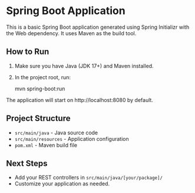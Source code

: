 # Spring Boot Application

This is a basic Spring Boot application generated using Spring Initializr with the Web dependency. It uses Maven as the build tool.

## How to Run

1. Make sure you have Java (JDK 17+) and Maven installed.
2. In the project root, run:

   mvn spring-boot:run

The application will start on http://localhost:8080 by default.

## Project Structure
- `src/main/java` - Java source code
- `src/main/resources` - Application configuration
- `pom.xml` - Maven build file

## Next Steps
- Add your REST controllers in `src/main/java/[your/package]/`
- Customize your application as needed.
